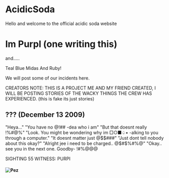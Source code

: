 # AcidicSoda
Hello and welcome to the official acidic soda website

# Im Purpl (one writing this)

and.....

Teal
Blue
Midas
And Ruby!

We will post some of our incidents here.

CREATORS NOTE: THIS IS A PROJECT ME AND MY FRIEND CREATED, I WILL BE POSTING STORIES OF THE WACKY THINGS THE CREW HAS EXPERIENCED. (this is fake its just stories)

## ??? (December 13 2009)


"Heya..."
"You have no @$!%$## -dea who i am"
"But that doesnt really !%#@%"
"Look. You might be wondering why im □○■♤• -alking to you through a computer."
"It doesnt matter just @$$###"
"Just dont tell nobody about this okay?"
"Alright jee i need to be charged.. @$#$%#%@"
"Okay.. see you in the next one. Goodby- !#%@@@


SIGHTING 55
WITNESS: PURPl



#### ![Pez](https://user-images.githubusercontent.com/120463393/207314542-43bbc266-e513-48b2-a8c4-00d53f5cf995.png) 
